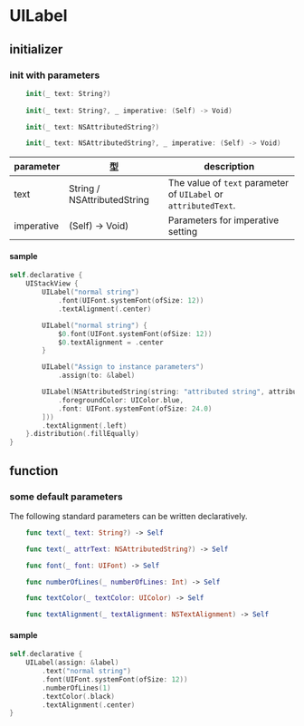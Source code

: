 # UILabel

## initializer

### init with parameters

```swift
    init(_ text: String?)
        
    init(_ text: String?, _ imperative: (Self) -> Void)

    init(_ text: NSAttributedString?)

    init(_ text: NSAttributedString?, _ imperative: (Self) -> Void)
```

|  parameter | 型 | description |
| ---- | ---- | ---- |
| text | String / NSAttributedString | The value of `text` parameter of `UILabel` or `attributedText`. |
| imperative | (Self) -> Void) | Parameters for imperative setting |

#### sample

```swift
self.declarative {
    UIStackView {
        UILabel("normal string")
            .font(UIFont.systemFont(ofSize: 12))
            .textAlignment(.center)

        UILabel("normal string") {
            $0.font(UIFont.systemFont(ofSize: 12))
            $0.textAlignment = .center
        }

        UILabel("Assign to instance parameters")
            .assign(to: &label)

        UILabel(NSAttributedString(string: "attributed string", attributes: [
            .foregroundColor: UIColor.blue,
            .font: UIFont.systemFont(ofSize: 24.0)
        ]))
        .textAlignment(.left)
    }.distribution(.fillEqually)
}
```

## function

### some default parameters

The following standard parameters can be written declaratively.

```swift
    func text(_ text: String?) -> Self

    func text(_ attrText: NSAttributedString?) -> Self

    func font(_ font: UIFont) -> Self

    func numberOfLines(_ numberOfLines: Int) -> Self

    func textColor(_ textColor: UIColor) -> Self

    func textAlignment(_ textAlignment: NSTextAlignment) -> Self
```

#### sample

```swift
self.declarative {
    UILabel(assign: &label)
        .text("normal string")
        .font(UIFont.systemFont(ofSize: 12))
        .numberOfLines(1)
        .textColor(.black)
        .textAlignment(.center)
}
```